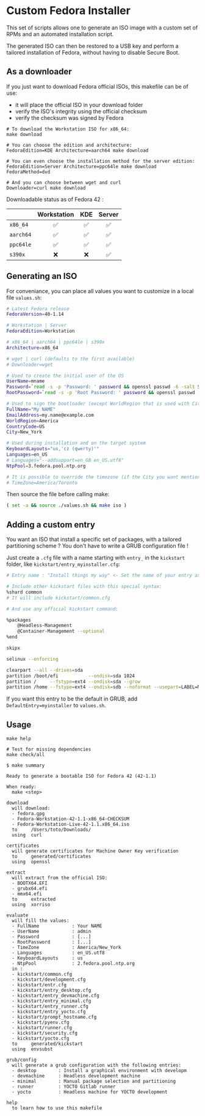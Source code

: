 # Custom Fedora Installer

This set of scripts allows one to generate an ISO image with a custom set of RPMs and an automated installation script.

The generated ISO can then be restored to a USB key and perform a tailored installation of Fedora, without having to disable Secure Boot.

## As a downloader

If you just want to download Fedora official ISOs, this makefile can be of use:
 - it will place the official ISO in your download folder
 - verify the ISO's integrity using the official checksum
 - verify the checksum was signed by Fedora

```shell
# To download the Workstation ISO for x86_64:
make download

# You can choose the edition and architecture:
FedoraEdition=KDE Architecture=aarch64 make download

# You can even choose the installation method for the server edition:
FedoraEdition=Server Architecture=ppc64le make download FedoraMethod=dvd

# And you can choose between wget and curl
Downloader=curl make download
```

Downloadable status as of Fedora 42 :

|           | Workstation | KDE | Server |
|:----------|:-----------:|:---:|:------:|
| `x86_64`  | ✅          | ✅  | ✅     |
| `aarch64` | ✅          | ✅  | ✅     |
| `ppc64le` | ✅          | ✅  | ✅     |
| `s390x`   | ❌          | ❌  | ✅     |

## Generating an ISO

For conveniance, you can place all values you want to customize in a local file `values.sh`:

```bash
# Latest Fedora release
FedoraVersion=40-1.14

# Workstation | Server
FedoraEdition=Workstation

# x86_64 | aarch64 | ppc64le | s390x
Architecture=x86_64

# wget | curl (defaults to the first available)
# Downloader=wget

# Used to create the initial user of the OS
UserName=mname
Password=`read -s -p 'Password: ' password && openssl passwd -6 -salt SomeRandomSalt $password`
RootPassword=`read -s -p 'Root Password: ' password && openssl passwd -6 -salt SomeRandomSalt $password`

# Used to sign the bootloader (except WorldRegion that is used with City to specify the timezone)
FullName="My NAME"
EmailAddress=my.name@example.com
WorldRegion=America
CountryCode=US
City=New_York

# Used during installation and on the target system
KeyboardLayouts="us,'cz (qwerty)'"
Languages=en_US
# Languages="--addsupport=en_GB en_US.utf8"
NtpPool=3.fedora.pool.ntp.org

# It is possible to override the timezone (if the City you want mentionned in the certificate is not in https://vpodzime.fedorapeople.org/timezones_list.txt)
# TimeZone=America/Toronto
```

Then source the file before calling make:

```bash
( set -a && source ./values.sh && make iso )
```

## Adding a custom entry

You want an ISO that install a specific set of packages, with a tailored partitioning scheme ? You don't have to write a GRUB configuration file !

Just create a `.cfg` file with a name starting with `entry_` in the `kickstart` folder, like `kickstart/entry_myinstaller.cfg`:

```bash
# Entry name : "Install things my way" <- Set the name of your entry as it will appear in the GRUB menu

# Include other kickstart files with this special syntax:
%shard common
# It will include kickstart/common.cfg

# And use any official kickstart command:

%packages
	@Headless-Management
	@Container-Management --optional
%end

skipx

selinux --enforcing

clearpart --all --drives=sda
partition /boot/efi           --ondisk=sda 1024
partition /     --fstype=ext4 --ondisk=sda --grow
partition /home --fstype=ext4 --ondisk=sdb --noformat --usepart=LABEL=MY_HOME
```

If you want this entry to be the default in GRUB, add `DefaultEntry=myinstaller` to `values.sh`.

## Usage

```shell
make help

# Test for missing dependencies
make check/all
```

```console
$ make summary

Ready to generate a bootable ISO for Fedora 42 (42-1.1)

When ready:
  make <step>

download
  will download:
  - fedora.gpg
  - Fedora-Workstation-42-1.1-x86_64-CHECKSUM
  - Fedora-Workstation-Live-42-1.1.x86_64.iso
  to     /Users/toto/Downloads/
  using  curl

certificates
  will generate certificates for Machine Owner Key verification
  to     generated/certificates
  using  openssl

extract
  will extract from the official ISO:
  - BOOTX64.EFI
  - grubx64.efi
  - mmx64.efi
  to     extracted
  using  xorriso

evaluate
  will fill the values:
  - FullName            : Your NAME
  - UserName            : admin
  - Password            : [...]
  - RootPassword        : [...]
  - TimeZone            : America/New_York
  - Languages           : en_US.utf8
  - KeyboardLayouts     : us
  - NtpPool             : 2.fedora.pool.ntp.org
  in :
  - kickstart/common.cfg
  - kickstart/development.cfg
  - kickstart/entr.cfg
  - kickstart/entry_desktop.cfg
  - kickstart/entry_devmachine.cfg
  - kickstart/entry_minimal.cfg
  - kickstart/entry_runner.cfg
  - kickstart/entry_yocto.cfg
  - kickstart/prompt_hostname.cfg
  - kickstart/pyenv.cfg
  - kickstart/runner.cfg
  - kickstart/security.cfg
  - kickstart/yocto.cfg
  to     generated/kickstart
  using  envsubst

grub/config
  will generate a grub configuration with the following entries:
  - desktop        : Install a graphical environment with developm
  - devmachine     : Headless development machine
  - minimal        : Manual package selection and partitioning
  - runner         : YOCTO Gitlab runner
  - yocto          : Headless machine for YOCTO development

help
  to learn how to use this makefile
```
